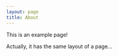 ```yaml
---
layout: page
title: About
---
```


This is an example page!

Actually, it has the same layout of a page...